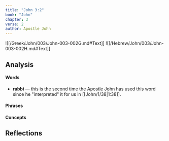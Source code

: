 ```yaml
---
title: "John 3:2"
book: "John"
chapter: 3
verse: 2
author: Apostle John
---
```

![[/Greek/John/003/John-003-002G.md#Text]]
![[/Hebrew/John/003/John-003-002H.md#Text]]

## Analysis

#### Words
- **rabbi** — this is the second time the Apostle John has used this word since he "interpreted" it for us in [[John/1/38|1:38]].

#### Phrases

#### Concepts

## Reflections
